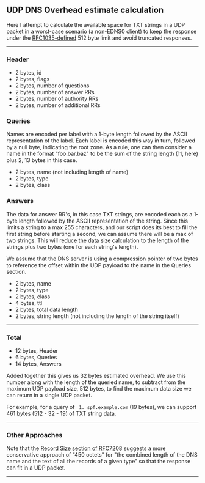 ## UDP DNS Overhead estimate calculation ##

Here I attempt to calculate the available space for
TXT strings in a UDP packet in a worst-case scenario
(a non-EDNS0 client) to keep the response under the
[RFC1035-defined](https://tools.ietf.org/html/rfc1035#section-2.3.4)
512 byte limit and avoid truncated responses.

--- 

### Header ###

- 2 bytes, id
- 2 bytes, flags
- 2 bytes, number of questions
- 2 bytes, number of answer RRs
- 2 bytes, number of authority RRs
- 2 bytes, number of additional RRs

### Queries ###

Names are encoded per label with a 1-byte length followed by the ASCII
representation of the label.  Each label is encoded this way in turn,
followed by a null byte, indicating the root zone.  As a rule, one can
then consider a name in the format "foo.bar.baz" to be the sum of the
string length (11, here) plus 2, 13 bytes in this case.

- 2 bytes, name (not including length of name)
- 2 bytes, type
- 2 bytes, class

### Answers ###

The data for answer RR's, in this case TXT strings, are encoded each
as a 1-byte length followed by the ASCII representation of the string.
Since this limits a string to a max 255 characters, and our script does
its best to fill the first string before starting a second, we can
assume there will be a max of two strings.  This will reduce the data
size calculation to the length of the strings plus two bytes (one for
each string's length).

We assume that the DNS server is using a compression pointer of two
bytes to reference the offset within the UDP payload to the name in the
Queries section.

- 2 bytes, name
- 2 bytes, type
- 2 bytes, class
- 4 bytes, ttl
- 2 bytes, total data length
- 2 bytes, string length (not including the length of the string itself)

----

### Total ###

- 12 bytes, Header
-  6 bytes, Queries
- 14 bytes, Answers

Added together this gives us 32 bytes estimated overhead.  We use this
number along with the length of the queried name, to subtract from the
maximum UDP payload size, 512 bytes, to find the maximum data size we
can return in a single UDP packet.

For example, for a query of `_1._spf.example.com` (19 bytes), we can
support 461 bytes (512 - 32 - 19) of TXT string data.

----

### Other Approaches ###

Note that the [Record Size section of
RFC7208](https://tools.ietf.org/html/rfc7208#section-3.4) suggests a
more conservative approach of "450 octets" for "the combined length of
the DNS name and the text of all the records of a given type" so that
the response can fit in a UDP packet.

----
